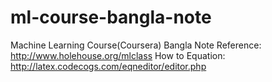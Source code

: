 # ml-course-bangla-note
Machine Learning Course(Coursera) Bangla Note
Reference: 
http://www.holehouse.org/mlclass
How to Equation:
http://latex.codecogs.com/eqneditor/editor.php
